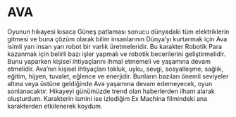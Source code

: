 # AVA
  Oyunun hikayesi kısaca Güneş patlaması sonucu dünyadaki tüm elektriklerin gitmesi ve buna 
çözüm olarak bilim insanlarının Dünya’yı kurtarmak için Ava isimli yarı insan yarı robot bir 
varlık üretmeleridir. Bu karakter Robotik Para kazanmak için belirli bazı işler yapmalı ve 
robotik becerilerini geliştirmelidir. Bunu yaparken kişisel ihtiyaçlarını ihmal etmemeli ve 
yaşamına devam etmelidir.
  Ava’nın kişisel ihtiyaçları tokluk, uyku, sevgi, sosyalleşme, sağlık, eğitim, hijyen, tuvalet, 
eğlence ve enerjidir. Bunların bazıları önemli seviyeler altına veya üstüne geldiğinde Ava 
yaşamına devam edemeyecek, oyun sonlanacaktır.
  Hikayeyi günümüzde trend olan haberlerden ilham alarak oluşturdum. Karakterin ismini ise 
izlediğim Ex Machina filmindeki ana karakterden etkilenerek koydum.
